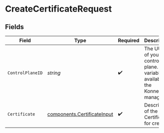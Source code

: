 # CreateCertificateRequest


## Fields

| Field                                                                              | Type                                                                               | Required                                                                           | Description                                                                        | Example                                                                            |
| ---------------------------------------------------------------------------------- | ---------------------------------------------------------------------------------- | ---------------------------------------------------------------------------------- | ---------------------------------------------------------------------------------- | ---------------------------------------------------------------------------------- |
| `ControlPlaneID`                                                                   | *string*                                                                           | :heavy_check_mark:                                                                 | The UUID of your control plane. This variable is available in the Konnect manager. | 9524ec7d-36d9-465d-a8c5-83a3c9390458                                               |
| `Certificate`                                                                      | [components.CertificateInput](../../models/components/certificateinput.md)         | :heavy_check_mark:                                                                 | Description of the new Certificate for creation                                    |                                                                                    |